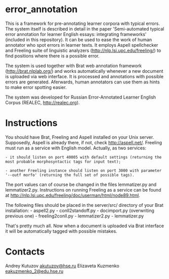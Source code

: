 # error_annotation
This is a framework for pre-annotating learner corpora with typical errors.
The system itself is described in detail in the paper 'Semi-automated typical error annotation for learner English essays: integrating frameworks' (included in this repository).
It can be used to ease the work of human annotator who spot errors in learner texts. It employs Aspell spellchecker and Freeling suite of linguistic analyzers (http://nlp.lsi.upc.edu/freeling/) to find positions where there is a possible error.

The system is used together with Brat web annotation framework (http://brat.nlplab.org/) and works automatically whenever a new document is uploaded via web interface. It is processed and annotations with possible errors are generated. 
Aferwards, human annotators can use them as hints to make error spotting easier.

The system was developed for Russian Error-Annotated Learner English Corpus (REALEC, http://realec.org).

Instructions
============

You should have Brat, Freeling and Aspell installed on your Unix server. Supposedly, Aspell is already there, if not, check http://aspell.net/.
Freeling must run as a service with English model. Actually, as two services:
    
    - it should listen on port 40005 with default settings (returning the most probable morphosyntactic tags for input text);
    
    - another Freeling instance should listen on port 3000 with parameter '--outf morfo' (returning the full set of possible tags).

The port values can of course be changed in the files lemmatizer.py and lemmatizer2.py. Instructions on running Freeling as a service can be found at http://nlp.lsi.upc.edu/freeling/doc/userman/html/node89.html.

The following files should be placed in the server/src/ directory of your Brat installation:
    - aspell2.py
    - conll2standoff.py
    - docimport.py (overwriting previous one)
    - freeling2conll.py
    - lemmatizer2.py
    - lemmatizer.py

That's pretty much all. Now when a document is uploaded via Brat interface it will be automatically tagged with possible mistakes.

Contacts
========
Andrey Kutuzov	akutuzov@hse.ru
Elizaveta Kuzmenko	eakuzmenko_2@edu.hse.ru
